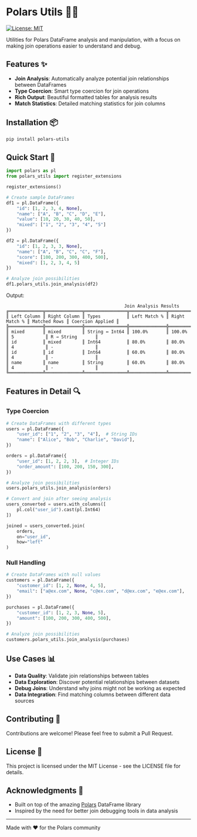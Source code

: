# Polars Utils 🐻‍❄️

[![License: MIT](https://img.shields.io/badge/License-MIT-yellow.svg)](https://opensource.org/licenses/MIT)

Utilities for Polars DataFrame analysis and manipulation, with a focus on making join operations easier to understand and debug.

## Features ✨

- **Join Analysis**: Automatically analyze potential join relationships between DataFrames
- **Type Coercion**: Smart type coercion for join operations
- **Rich Output**: Beautiful formatted tables for analysis results
- **Match Statistics**: Detailed matching statistics for join columns

## Installation 📦

```bash
pip install polars-utils
```

## Quick Start 🚀

```python
import polars as pl
from polars_utils import register_extensions

register_extensions()

# Create sample DataFrames
df1 = pl.DataFrame({
    "id": [1, 2, 3, 4, None],
    "name": ["A", "B", "C", "D", "E"],
    "value": [10, 20, 30, 40, 50],
    "mixed": ["1", "2", "3", "4", "5"]
})

df2 = pl.DataFrame({
    "id": [1, 2, 3, 3, None],
    "name": ["A", "B", "C", "C", "F"],
    "score": [100, 200, 300, 400, 500],
    "mixed": [1, 2, 3, 4, 5]
})

# Analyze join possibilities
df1.polars_utils.join_analysis(df2)
```

Output:
```
                                             Join Analysis Results                                              
╔═════════════╦══════════════╦════════════════╦══════════════╦═══════════════╦══════════════╦══════════════════╗
║ Left Column ║ Right Column ║ Types          ║ Left Match % ║ Right Match % ║ Matched Rows ║ Coercion Applied ║
╠═════════════╬══════════════╬════════════════╬══════════════╬═══════════════╬══════════════╬══════════════════╣
║ mixed       ║ mixed        ║ String ↔ Int64 ║ 100.0%       ║ 100.0%        ║ 5            ║ R → String       ║
║ id          ║ mixed        ║ Int64          ║ 80.0%        ║ 80.0%         ║ 4            ║ -                ║
║ id          ║ id           ║ Int64          ║ 60.0%        ║ 80.0%         ║ 4            ║ -                ║
║ name        ║ name         ║ String         ║ 60.0%        ║ 80.0%         ║ 4            ║ -                ║
╚═════════════╩══════════════╩════════════════╩══════════════╩═══════════════╩══════════════╩══════════════════╝
```

## Features in Detail 🔍

### Type Coercion

```python
# Create DataFrames with different types
users = pl.DataFrame({
    "user_id": ["1", "2", "3", "4"],  # String IDs
    "name": ["Alice", "Bob", "Charlie", "David"],
})

orders = pl.DataFrame({
    "user_id": [1, 2, 2, 3],  # Integer IDs
    "order_amount": [100, 200, 150, 300],
})

# Analyze join possibilities
users.polars_utils.join_analysis(orders)

# Convert and join after seeing analysis
users_converted = users.with_columns([
    pl.col("user_id").cast(pl.Int64)
])

joined = users_converted.join(
    orders,
    on="user_id",
    how="left"
)
```

### Null Handling

```python
# Create DataFrames with null values
customers = pl.DataFrame({
    "customer_id": [1, 2, None, 4, 5],
    "email": ["a@ex.com", None, "c@ex.com", "d@ex.com", "e@ex.com"],
})

purchases = pl.DataFrame({
    "customer_id": [1, 2, 3, None, 5],
    "amount": [100, 200, 300, 400, 500],
})

# Analyze join possibilities
customers.polars_utils.join_analysis(purchases)
```

## Use Cases 📊

- **Data Quality**: Validate join relationships between tables
- **Data Exploration**: Discover potential relationships between datasets
- **Debug Joins**: Understand why joins might not be working as expected
- **Data Integration**: Find matching columns between different data sources

## Contributing 🤝

Contributions are welcome! Please feel free to submit a Pull Request.

## License 📄

This project is licensed under the MIT License - see the LICENSE file for details.

## Acknowledgments 🙏

- Built on top of the amazing [Polars](https://github.com/pola-rs/polars) DataFrame library
- Inspired by the need for better join debugging tools in data analysis

---
Made with ❤️ for the Polars community
